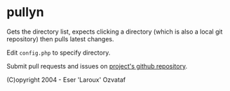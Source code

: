 pullyn
======

Gets the directory list, expects clicking a directory (which is also a local git repository) then pulls latest changes.

Edit `config.php` to specify directory.

Submit pull requests and issues on [project's github repository](https://github.com/larukedi/pullyn).

(C)opyright 2004 - Eser 'Laroux' Ozvataf
